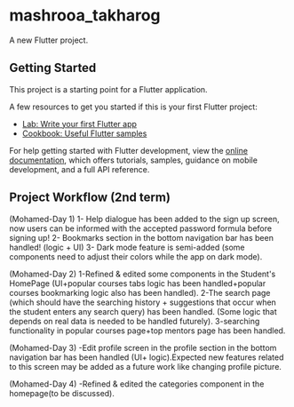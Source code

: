 # mashrooa_takharog

A new Flutter project.

## Getting Started

This project is a starting point for a Flutter application.

A few resources to get you started if this is your first Flutter project:

- [Lab: Write your first Flutter app](https://docs.flutter.dev/get-started/codelab)
- [Cookbook: Useful Flutter samples](https://docs.flutter.dev/cookbook)

For help getting started with Flutter development, view the
[online documentation](https://docs.flutter.dev/), which offers tutorials,
samples, guidance on mobile development, and a full API reference.

## Project Workflow (2nd term)

(Mohamed-Day 1)
1- Help dialogue has been added to the sign up screen, now users can be informed with the 
accepted password formula before signing up!
2- Bookmarks section in the bottom navigation bar has been handled! (logic + UI)
3- Dark mode feature is semi-added (some components need to adjust their colors while the app
on dark mode).

(Mohamed-Day 2)
1-Refined & edited some components in the Student's HomePage (UI+popular courses tabs logic
has been handled+popular courses bookmarking logic also has been handled).
2-The search page (which should have the searching history + suggestions that occur when the 
student enters any search query) has been handled. (Some logic that depends on real data is 
needed to be handled futurely).
3-searching functionality in popular courses page+top mentors page has been handled.

(Mohamed-Day 3)
-Edit profile screen in the profile section in the bottom navigation bar has been handled (UI+
logic).Expected new features related to this screen may be added as a future work like changing
profile picture.

(Mohamed-Day 4)
-Refined & edited the categories component in the homepage(to be discussed).

